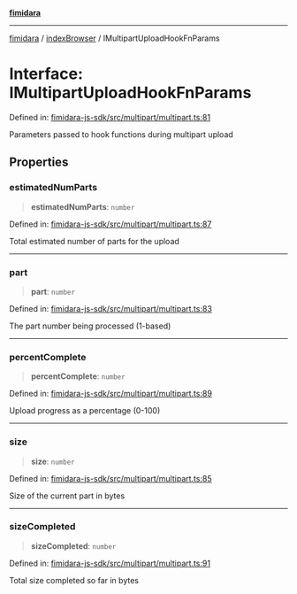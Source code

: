 [**fimidara**](../../README.md)

***

[fimidara](../../modules.md) / [indexBrowser](../README.md) / IMultipartUploadHookFnParams

# Interface: IMultipartUploadHookFnParams

Defined in: [fimidara-js-sdk/src/multipart/multipart.ts:81](https://github.com/softkave/fimidara/blob/feac071900ab8644442d355e5cb5db9df2f34600/fimidara-js-sdk/src/multipart/multipart.ts#L81)

Parameters passed to hook functions during multipart upload

## Properties

### estimatedNumParts

> **estimatedNumParts**: `number`

Defined in: [fimidara-js-sdk/src/multipart/multipart.ts:87](https://github.com/softkave/fimidara/blob/feac071900ab8644442d355e5cb5db9df2f34600/fimidara-js-sdk/src/multipart/multipart.ts#L87)

Total estimated number of parts for the upload

***

### part

> **part**: `number`

Defined in: [fimidara-js-sdk/src/multipart/multipart.ts:83](https://github.com/softkave/fimidara/blob/feac071900ab8644442d355e5cb5db9df2f34600/fimidara-js-sdk/src/multipart/multipart.ts#L83)

The part number being processed (1-based)

***

### percentComplete

> **percentComplete**: `number`

Defined in: [fimidara-js-sdk/src/multipart/multipart.ts:89](https://github.com/softkave/fimidara/blob/feac071900ab8644442d355e5cb5db9df2f34600/fimidara-js-sdk/src/multipart/multipart.ts#L89)

Upload progress as a percentage (0-100)

***

### size

> **size**: `number`

Defined in: [fimidara-js-sdk/src/multipart/multipart.ts:85](https://github.com/softkave/fimidara/blob/feac071900ab8644442d355e5cb5db9df2f34600/fimidara-js-sdk/src/multipart/multipart.ts#L85)

Size of the current part in bytes

***

### sizeCompleted

> **sizeCompleted**: `number`

Defined in: [fimidara-js-sdk/src/multipart/multipart.ts:91](https://github.com/softkave/fimidara/blob/feac071900ab8644442d355e5cb5db9df2f34600/fimidara-js-sdk/src/multipart/multipart.ts#L91)

Total size completed so far in bytes
